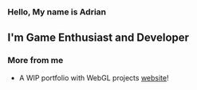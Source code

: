### Hello, My name is Adrian


## I'm Game Enthusiast and Developer


### More from me
- A WIP portfolio with WebGL projects [website]!

<br />
<br />

[website]: https://norda97.github.io/
